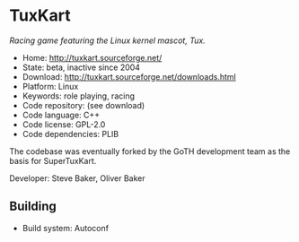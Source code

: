 # TuxKart

_Racing game featuring the Linux kernel mascot, Tux._

- Home: http://tuxkart.sourceforge.net/
- State: beta, inactive since 2004
- Download: http://tuxkart.sourceforge.net/downloads.html
- Platform: Linux
- Keywords: role playing, racing
- Code repository: (see download)
- Code language: C++
- Code license: GPL-2.0
- Code dependencies: PLIB

The codebase was eventually forked by the GoTH development team as the basis for SuperTuxKart.

Developer: Steve Baker, Oliver Baker

## Building

- Build system: Autoconf